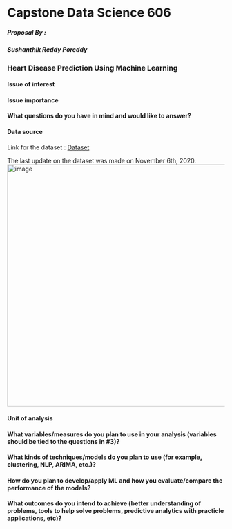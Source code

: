 # Capstone Data Science 606 
##### Proposal By :
##### Sushanthik Reddy Poreddy
### Heart Disease Prediction Using Machine Learning

#### Issue of interest

#### Issue importance

#### What questions do you have in mind and would like to answer?

#### Data source 

Link for the dataset : [Dataset](https://ieee-dataport.org/open-access/heart-disease-dataset-comprehensive)

The last update on the dataset was made on November 6th, 2020.
<img width="560" alt="image" src="https://ieee-dataport.org/sites/default/files/heart.PNG">

#### Unit of analysis

#### What variables/measures do you plan to use in your analysis (variables should be tied to the questions in #3)?

#### What kinds of techniques/models do you plan to use (for example, clustering, NLP, ARIMA, etc.)?
#### How do you plan to develop/apply ML and how you evaluate/compare the performance of the models?
#### What outcomes do you intend to achieve (better understanding of problems, tools to help solve problems, predictive analytics with practicle applications, etc)?
